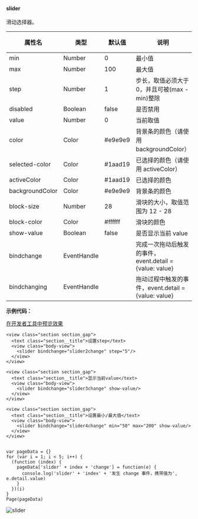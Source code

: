 <!-- https://mp.weixin.qq.com/debug/wxadoc/dev/component/slider.html -->

#### slider

滑动选择器。

  属性名            |  类型          |  默认值    |  说明                                         | 最低版本 
--------------------|----------------|------------|-----------------------------------------------|----------
  min               |  Number        |  0         |  最小值                                       |          
  max               |  Number        |  100       |  最大值                                       |          
  step              |  Number        |  1         | 步长，取值必须大于 0，并且可被(max - min)整除 |          
  disabled          |  Boolean       |  false     |  是否禁用                                     |          
  value             |  Number        |  0         |  当前取值                                     |          
  color             |  Color         |  #e9e9e9   |  背景条的颜色（请使用 backgroundColor）       |          
  selected-color    |  Color         |  #1aad19   |  已选择的颜色（请使用 activeColor）           |          
  activeColor       |  Color         |  #1aad19   |  已选择的颜色                                 |          
  backgroundColor   |  Color         |  #e9e9e9   |  背景条的颜色                                 |          
  block-size        |  Number        |  28        |  滑块的大小，取值范围为 12 - 28               |  1.9.0   
  block-color       |  Color         |  #ffffff   |  滑块的颜色                                   |  1.9.0   
  show-value        |  Boolean       |  false     |  是否显示当前 value                           |          
  bindchange        |  EventHandle   |            |完成一次拖动后触发的事件，event.detail = {value: value}|          
  bindchanging      |  EventHandle   |            |拖动过程中触发的事件，event.detail = {value: value}|  1.7.0   

**示例代码：**

[在开发者工具中预览效果](wechatide://minicode/3NbqVcm56OYS)

    <view class="section section_gap">
      <text class="section__title">设置step</text>
      <view class="body-view">
        <slider bindchange="slider2change" step="5"/>
      </view>
    </view>
    
    <view class="section section_gap">
      <text class="section__title">显示当前value</text>
      <view class="body-view">
        <slider bindchange="slider3change" show-value/>
      </view>
    </view>
    
    <view class="section section_gap">
      <text class="section__title">设置最小/最大值</text>
      <view class="body-view">
        <slider bindchange="slider4change" min="50" max="200" show-value/>
      </view>
    </view>
    

    var pageData = {}
    for (var i = 1; i < 5; i++) {
      (function (index) {
        pageData['slider' + index + 'change'] = function(e) {
          console.log('slider' + 'index' + '发生 change 事件，携带值为', e.detail.value)
        }
      })(i)
    }
    Page(pageData)
    

![slider](https://mp.weixin.qq.com/debug/wxadoc/dev/image/pic/slider.png?t=2018424)
